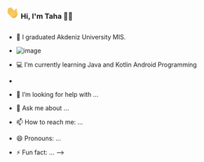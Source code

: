 ### <img src="https://raw.githubusercontent.com/ABSphreak/ABSphreak/master/gifs/Hi.gif" width="30px"> Hi, I'm Taha 👨‍💻 

##
- 📖 I graduated Akdeniz University MIS.
- ![image](https://user-images.githubusercontent.com/61507654/135770002-5f238a65-b7e0-4dc3-bfd2-c4547af97449.png)

- 💻  I’m currently learning Java and Kotlin Android Programming 
- 
- 🤔 I’m looking for help with ...
- 💬 Ask me about ...
- 📫 How to reach me: ...
- 😄 Pronouns: ...
- ⚡ Fun fact: ...
-->

